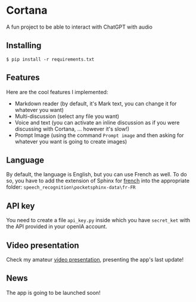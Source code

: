 # Cortana
 A fun project to be able to interact with ChatGPT with audio


## Installing
```
$ pip install -r requirements.txt
```

## Features

Here are the cool features I implemented:

- Markdown reader (by default, it's Mark text, you can change it for whatever you want)
- Multi-discussion (select any file you want)
- Voice and text (you can activate an inline discussion as if you were discussing with Cortana, ... however it's slow!)
- Prompt Image (using the command `Prompt image` and then asking for whatever you want is going to create images)


## Language

By default, the language is English, but you can use French as well. To do so, you have to add the extension of Sphinx for [french](https://github.com/Uberi/speech_recognition/blob/master/reference/pocketsphinx.rst) into the appropriate folder: `speech_recognition\pocketsphinx-data\fr-FR`

## API key
You need to create a file `api_key.py` inside which you have `secret_ket` with the API provided in your openIA account. 

## Video presentation

Check my amateur [video presentation](https://youtu.be/IIm2TONVlyU), presenting the app's last update!

## News

The app is going to be launched soon!
